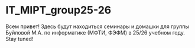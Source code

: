 # IT_MIPT_group25-26

Всем привет! Здесь будут находиться семинары и домашки для группы Буйловой М.А. по информатике (МФТИ, ФЭФМ) в 25/26 учебном году. Stay tuned!
